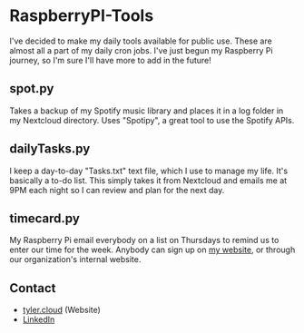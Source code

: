 # RaspberryPI-Tools

I've decided to make my daily tools available for public use. These are almost all a part of my daily cron jobs. I've just begun my Raspberry Pi journey, so I'm sure I'll have more to add in the future!

## spot.py

Takes a backup of my Spotify music library and places it in a log folder in my Nextcloud directory. Uses "Spotipy", a great tool to use the Spotify APIs.

## dailyTasks.py

I keep a day-to-day "Tasks.txt" text file, which I use to manage my life. It's basically a to-do list. This simply takes it from Nextcloud and emails me at 9PM each night so I can review and plan for the next day.

## timecard.py

My Raspberry Pi email everybody on a list on Thursdays to remind us to enter our time for the week. Anybody can sign up on [my website](https://tyler.cloud/timecard), or through our organization's internal website.

## Contact
- [tyler.cloud](tyler.cloud) (Website)
- [LinkedIn](http://linkedin.com/in/tylerjwoodfin)

